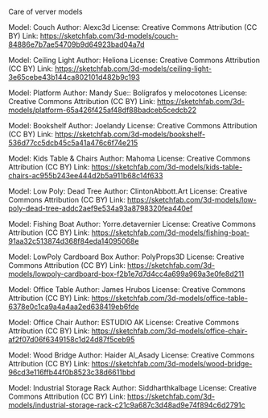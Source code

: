 Care of verver models 



Model: Couch
Author: Alexc3d
License: Creative Commons Attribution (CC BY)
Link: https://sketchfab.com/3d-models/couch-84886e7b7ae54709b9d64923bad04a7d

Model: Ceiling Light
Author: Heliona
License: Creative Commons Attribution (CC BY)
Link: https://sketchfab.com/3d-models/ceiling-light-3e65cebe43b144ca802101d482b9c193

Model: Platform
Author: Mandy Sue:: Bolígrafos y melocotones
License: Creative Commons Attribution (CC BY)
Link: https://sketchfab.com/3d-models/platform-65a426f425af48df88badceb5cedcb22

Model: Bookshelf
Author: Joelandy
License: Creative Commons Attribution (CC BY)
Link: https://sketchfab.com/3d-models/bookshelf-536d77cc5dcb45c5a41a476c6f74e215

Model: Kids Table & Chairs
Author: Mahoma
License: Creative Commons Attribution (CC BY)
Link: https://sketchfab.com/3d-models/kids-table-chairs-ac955b243ee444d2b5a911b68c14f633

Model: Low Poly: Dead Tree
Author: ClintonAbbott.Art
License: Creative Commons Attribution (CC BY)
Link: https://sketchfab.com/3d-models/low-poly-dead-tree-addc2aef9e534a93a8798320fea440ef

Model: Fishing Boat
Author: Yorre.detavernier
License: Creative Commons Attribution (CC BY)
Link: https://sketchfab.com/3d-models/fishing-boat-91aa32c513874d368f84eda14095068e

Model: LowPoly Cardboard Box
Author: PolyProps3D
License: Creative Commons Attribution (CC BY)
Link: https://sketchfab.com/3d-models/lowpoly-cardboard-box-f2b1e7d7d4cc4a699a969a3e0fe8d211

Model: Office Table
Author: James Hrubos
License: Creative Commons Attribution (CC BY)
Link: https://sketchfab.com/3d-models/office-table-6378e0c1ca9a4a4aa2ed638419eb6fde

Model: Office Chair
Author: ESTUDIO AK
License: Creative Commons Attribution (CC BY)
Link: https://sketchfab.com/3d-models/office-chair-af2f07d06f6349158c1d24d87f5ceb95

Model: Wood Bridge
Author: Haider Al_Asady
License: Creative Commons Attribution (CC BY)
Link: https://sketchfab.com/3d-models/wood-bridge-96cd3e116ffb44f0b8523c38d6611bbd

Model: Industrial Storage Rack
Author: Siddharthkalbage
License: Creative Commons Attribution (CC BY)
Link: https://sketchfab.com/3d-models/industrial-storage-rack-c21c9a687c3d48ad9e74f894c6d2791c
